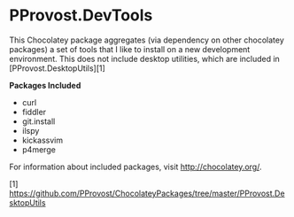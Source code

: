 # PProvost.DevTools

This Chocolatey package aggregates (via dependency on other chocolatey packages) a
set of tools that I like to install on a new development environment. This does not
include desktop utilities, which are included in [PProvost.DesktopUtils][1]

**Packages Included**
* curl
* fiddler
* git.install
* ilspy
* kickassvim
* p4merge

For information about included packages, visit http://chocolatey.org/.

[1] https://github.com/PProvost/ChocolateyPackages/tree/master/PProvost.DesktopUtils

